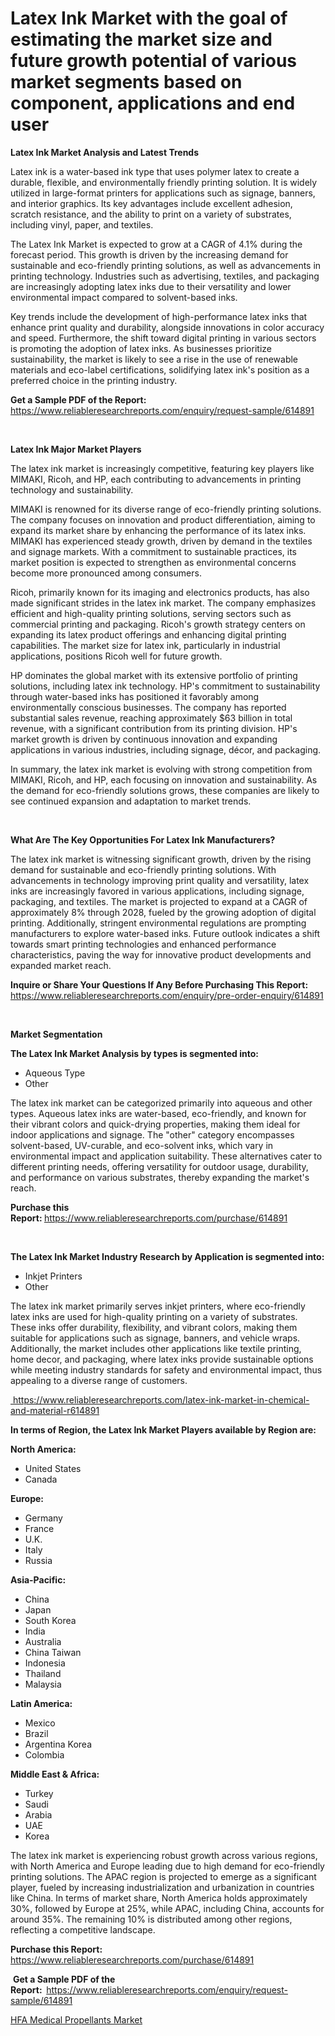 <p><h1>Latex Ink Market with the goal of estimating the market size and future growth potential of various market segments based on component, applications and end user</h1></p><p><strong>Latex Ink Market Analysis and Latest Trends</strong></p>
<p><p>Latex ink is a water-based ink type that uses polymer latex to create a durable, flexible, and environmentally friendly printing solution. It is widely utilized in large-format printers for applications such as signage, banners, and interior graphics. Its key advantages include excellent adhesion, scratch resistance, and the ability to print on a variety of substrates, including vinyl, paper, and textiles.</p><p>The Latex Ink Market is expected to grow at a CAGR of 4.1% during the forecast period. This growth is driven by the increasing demand for sustainable and eco-friendly printing solutions, as well as advancements in printing technology. Industries such as advertising, textiles, and packaging are increasingly adopting latex inks due to their versatility and lower environmental impact compared to solvent-based inks.</p><p>Key trends include the development of high-performance latex inks that enhance print quality and durability, alongside innovations in color accuracy and speed. Furthermore, the shift toward digital printing in various sectors is promoting the adoption of latex inks. As businesses prioritize sustainability, the market is likely to see a rise in the use of renewable materials and eco-label certifications, solidifying latex ink's position as a preferred choice in the printing industry.</p></p>
<p><strong>Get a Sample PDF of the Report:&nbsp;</strong> <a href="https://www.reliableresearchreports.com/enquiry/request-sample/614891?utm_campaign=2215&utm_medium=2&utm_source=Github&utm_content=ia&utm_term=24032025&utm_id=latex-ink">https://www.reliableresearchreports.com/enquiry/request-sample/614891</a></p>
<p>&nbsp;</p>
<p><strong>Latex Ink Major Market Players</strong></p>
<p><p>The latex ink market is increasingly competitive, featuring key players like MIMAKI, Ricoh, and HP, each contributing to advancements in printing technology and sustainability.</p><p>MIMAKI is renowned for its diverse range of eco-friendly printing solutions. The company focuses on innovation and product differentiation, aiming to expand its market share by enhancing the performance of its latex inks. MIMAKI has experienced steady growth, driven by demand in the textiles and signage markets. With a commitment to sustainable practices, its market position is expected to strengthen as environmental concerns become more pronounced among consumers.</p><p>Ricoh, primarily known for its imaging and electronics products, has also made significant strides in the latex ink market. The company emphasizes efficient and high-quality printing solutions, serving sectors such as commercial printing and packaging. Ricoh's growth strategy centers on expanding its latex product offerings and enhancing digital printing capabilities. The market size for latex ink, particularly in industrial applications, positions Ricoh well for future growth.</p><p>HP dominates the global market with its extensive portfolio of printing solutions, including latex ink technology. HP's commitment to sustainability through water-based inks has positioned it favorably among environmentally conscious businesses. The company has reported substantial sales revenue, reaching approximately $63 billion in total revenue, with a significant contribution from its printing division. HP's market growth is driven by continuous innovation and expanding applications in various industries, including signage, décor, and packaging.</p><p>In summary, the latex ink market is evolving with strong competition from MIMAKI, Ricoh, and HP, each focusing on innovation and sustainability. As the demand for eco-friendly solutions grows, these companies are likely to see continued expansion and adaptation to market trends.</p></p>
<p>&nbsp;</p>
<p><strong>What Are The Key Opportunities For Latex Ink Manufacturers?</strong></p>
<p><p>The latex ink market is witnessing significant growth, driven by the rising demand for sustainable and eco-friendly printing solutions. With advancements in technology improving print quality and versatility, latex inks are increasingly favored in various applications, including signage, packaging, and textiles. The market is projected to expand at a CAGR of approximately 8% through 2028, fueled by the growing adoption of digital printing. Additionally, stringent environmental regulations are prompting manufacturers to explore water-based inks. Future outlook indicates a shift towards smart printing technologies and enhanced performance characteristics, paving the way for innovative product developments and expanded market reach.</p></p>
<p><strong>Inquire or Share Your Questions If Any Before Purchasing This Report:</strong> <a href="https://www.reliableresearchreports.com/enquiry/pre-order-enquiry/614891?utm_campaign=2215&utm_medium=2&utm_source=Github&utm_content=ia&utm_term=24032025&utm_id=latex-ink">https://www.reliableresearchreports.com/enquiry/pre-order-enquiry/614891</a></p>
<p>&nbsp;</p>
<p><strong>Market Segmentation</strong></p>
<p><strong>The Latex Ink Market Analysis by types is segmented into:</strong></p>
<p><ul><li>Aqueous Type</li><li>Other</li></ul></p>
<p><p>The latex ink market can be categorized primarily into aqueous and other types. Aqueous latex inks are water-based, eco-friendly, and known for their vibrant colors and quick-drying properties, making them ideal for indoor applications and signage. The "other" category encompasses solvent-based, UV-curable, and eco-solvent inks, which vary in environmental impact and application suitability. These alternatives cater to different printing needs, offering versatility for outdoor usage, durability, and performance on various substrates, thereby expanding the market's reach.</p></p>
<p><strong>Purchase this Report:&nbsp;</strong><a href="https://www.reliableresearchreports.com/purchase/614891?utm_campaign=2215&utm_medium=2&utm_source=Github&utm_content=ia&utm_term=24032025&utm_id=latex-ink">https://www.reliableresearchreports.com/purchase/614891</a></p>
<p>&nbsp;</p>
<p><strong>The Latex Ink Market Industry Research by Application is segmented into:</strong></p>
<p><ul><li>Inkjet Printers</li><li>Other</li></ul></p>
<p><p>The latex ink market primarily serves inkjet printers, where eco-friendly latex inks are used for high-quality printing on a variety of substrates. These inks offer durability, flexibility, and vibrant colors, making them suitable for applications such as signage, banners, and vehicle wraps. Additionally, the market includes other applications like textile printing, home decor, and packaging, where latex inks provide sustainable options while meeting industry standards for safety and environmental impact, thus appealing to a diverse range of customers.</p></p>
<p><a href="https://www.reliableresearchreports.com/latex-ink-market-in-chemical-and-material-r614891?utm_campaign=2215&utm_medium=2&utm_source=Github&utm_content=ia&utm_term=24032025&utm_id=latex-ink">&nbsp;https://www.reliableresearchreports.com/latex-ink-market-in-chemical-and-material-r614891</a></p>
<p><strong>In terms of Region, the Latex Ink Market Players available by Region are:</strong></p>
<p>
    <p> <strong> North America: </strong>
        <ul>
            <li>United States</li>
            <li>Canada</li>
        </ul>
        </p> 
    <p> <strong> Europe: </strong>
        <ul>
            <li>Germany</li>
            <li>France</li>
            <li>U.K.</li>
            <li>Italy</li>
            <li>Russia</li>
        </ul>
        </p> 
    <p> <strong> Asia-Pacific: </strong>
        <ul>
            <li>China</li>
            <li>Japan</li>
            <li>South Korea</li>
            <li>India</li>
            <li>Australia</li>
            <li>China Taiwan</li>
            <li>Indonesia</li>
            <li>Thailand</li>
            <li>Malaysia</li>
        </ul>
        </p> 
    <p> <strong> Latin America: </strong>
        <ul>
            <li>Mexico</li>
            <li>Brazil</li>
            <li>Argentina Korea</li>
            <li>Colombia</li>
        </ul>
        </p> 
    <p> <strong> Middle East & Africa: </strong>
        <ul>
            <li>Turkey</li>
            <li>Saudi</li>
            <li>Arabia</li>
            <li>UAE</li>
            <li>Korea</li>
        </ul>
    </p>
    </p>
<p><p>The latex ink market is experiencing robust growth across various regions, with North America and Europe leading due to high demand for eco-friendly printing solutions. The APAC region is projected to emerge as a significant player, fueled by increasing industrialization and urbanization in countries like China. In terms of market share, North America holds approximately 30%, followed by Europe at 25%, while APAC, including China, accounts for around 35%. The remaining 10% is distributed among other regions, reflecting a competitive landscape.</p></p>
<p><strong>Purchase this Report: </strong><a href="https://www.reliableresearchreports.com/purchase/614891?utm_campaign=2215&utm_medium=2&utm_source=Github&utm_content=ia&utm_term=24032025&utm_id=latex-ink">https://www.reliableresearchreports.com/purchase/614891</a></p>
<p>&nbsp;<strong>Get a Sample PDF of the Report:&nbsp;&nbsp;</strong><a href="https://www.reliableresearchreports.com/enquiry/request-sample/614891?utm_campaign=2215&utm_medium=2&utm_source=Github&utm_content=ia&utm_term=24032025&utm_id=latex-ink">https://www.reliableresearchreports.com/enquiry/request-sample/614891</a></p>
<p><strong></strong></p>
<p><p><a href="https://github.com/hgf64gh/Market-Research-Report-List-2/blob/main/hfa-medical-propellants-market.md?utm_campaign=2215&utm_medium=2&utm_source=Github&utm_content=ia&utm_term=24032025&utm_id=latex-ink">HFA Medical Propellants Market</a></p></p>